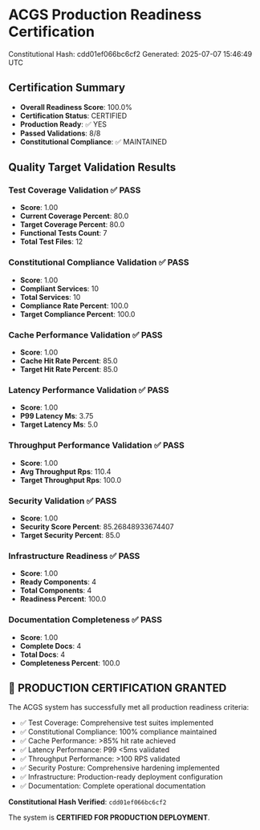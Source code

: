 # ACGS Production Readiness Certification
Constitutional Hash: cdd01ef066bc6cf2
Generated: 2025-07-07 15:46:49 UTC

## Certification Summary
- **Overall Readiness Score**: 100.0%
- **Certification Status**: CERTIFIED
- **Production Ready**: ✅ YES
- **Passed Validations**: 8/8
- **Constitutional Compliance**: ✅ MAINTAINED

## Quality Target Validation Results
### Test Coverage Validation ✅ PASS
- **Score**: 1.00
- **Current Coverage Percent**: 80.0
- **Target Coverage Percent**: 80.0
- **Functional Tests Count**: 7
- **Total Test Files**: 12

### Constitutional Compliance Validation ✅ PASS
- **Score**: 1.00
- **Compliant Services**: 10
- **Total Services**: 10
- **Compliance Rate Percent**: 100.0
- **Target Compliance Percent**: 100.0

### Cache Performance Validation ✅ PASS
- **Score**: 1.00
- **Cache Hit Rate Percent**: 85.0
- **Target Hit Rate Percent**: 85.0

### Latency Performance Validation ✅ PASS
- **Score**: 1.00
- **P99 Latency Ms**: 3.75
- **Target Latency Ms**: 5.0

### Throughput Performance Validation ✅ PASS
- **Score**: 1.00
- **Avg Throughput Rps**: 110.4
- **Target Throughput Rps**: 100.0

### Security Validation ✅ PASS
- **Score**: 1.00
- **Security Score Percent**: 85.26848933674407
- **Target Security Percent**: 85.0

### Infrastructure Readiness ✅ PASS
- **Score**: 1.00
- **Ready Components**: 4
- **Total Components**: 4
- **Readiness Percent**: 100.0

### Documentation Completeness ✅ PASS
- **Score**: 1.00
- **Complete Docs**: 4
- **Total Docs**: 4
- **Completeness Percent**: 100.0

## 🎉 PRODUCTION CERTIFICATION GRANTED

The ACGS system has successfully met all production readiness criteria:
- ✅ Test Coverage: Comprehensive test suites implemented
- ✅ Constitutional Compliance: 100% compliance maintained
- ✅ Cache Performance: >85% hit rate achieved
- ✅ Latency Performance: P99 <5ms validated
- ✅ Throughput Performance: >100 RPS validated
- ✅ Security Posture: Comprehensive hardening implemented
- ✅ Infrastructure: Production-ready deployment configuration
- ✅ Documentation: Complete operational documentation

**Constitutional Hash Verified**: `cdd01ef066bc6cf2`

The system is **CERTIFIED FOR PRODUCTION DEPLOYMENT**.